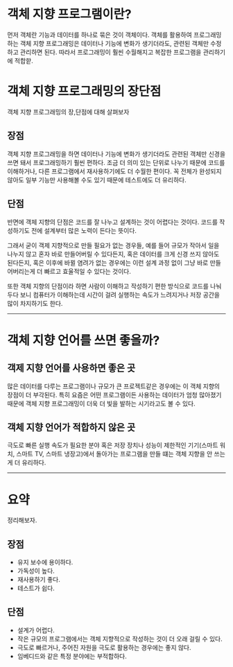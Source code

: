 # 객체 지향 프로그램이란?
먼저 객체란 기능과 데이터를 하나로 묶은 것이 객체이다.
객체를 활용하여 프로그래밍하는 객체 지향 프로그래밍은 데이터나 기능에 변화가 생기더라도, 관련된 객체만 수정하고 관리하면 된다.
따라서 프로그래밍이 훨씬 수월해지고 복잡한 프로그램을 관리하기에 적합핟.

# 객체 지향 프로그래밍의 장단점
객체 지향 프로그래밍의 장,단점에 대해 살펴보자
## 장점

객체 지향 프로그래밍을 하면 데이터나 기능에 변화가 생기더라도 관련된 객체만 신경을 쓰면 돼서 프로그래밍하기 훨씬 편하다.
조금 더 의미 있는 단위로 나누기 때문에 코드를 이해하거나, 다른 프로그램에서 재사용하기에도 더 수월한 편이다.
꼭 전체가 완성되지 않아도 일부 기능만 사용해볼 수도 있기 때문에 테스트에도 더 유리하다.
## 단점
반면에 객체 지향의 단점은 코드를 잘 나누고 설계하는 것이 어렵다는 것이다.
코드를 작성하기도 전에 설계부터 많은 노력이 든다는 뜻이다.

그래서 굳이 객제 지향적으로 만들 필요가 없는 경우들, 예를 들어 규모가 작아서 일을 나누지 않고 혼자 바로 만들어버릴 수 있다든지,
혹은 데이터를 크게 신경 쓰지 않아도 된다든지, 혹은 이후에 바뀔 염려가 없는 경우에는 이런 설계 과정 없이 그냥 바로 만들어버리는게 더 빠르고 효울적일 수 있다는 것이다.

또한 객체 지향의 단점이라 하면 사람이 이해하고 작성하기 편한 방식으로 코드를 나눠두다 보니
컴퓨터가 이해하는데 시간이 걸려 실행하는 속도가 느려지거나 저장 공간을 많이 차지하기도 한다.

---

# 객체 지향 언어를 쓰면 좋을까?
## 객제 지향 언어를 사용하면 좋은 곳
많은 데이터를 다루는 프로그램이나 규모가 큰 프로젝트같은 경우에는 이 객체 지향의 장점이 더 부각된다.
특히 요즘은 어떤 프로그램이든 사용하는 데이터가 엄청 많아졌기 때문에
객체 지향 프로그래밍이 더욱 더 빛을 발하는 시기라고도 볼 수 있다.

## 객체 지향 언어가 적합하지 않은 곳
극도로 빠른 실행 속도가 필요한 분야 혹은 저장 장치나 성능이 제한적인 기기(스마트 워치, 스마트 TV, 스마트 냉장고)에서 돌아가는 프로그램을 만들 떄는 객체 지향을 안 쓰는게 더 유리하다.

---

# 요약
정리해보자.
## 장점
- 유지 보수에 용이하다.
- 가독성이 높다.
- 재사용하기 좋다.
- 테스트가 쉽다.

## 단점
- 설계가 어렵다.
- 작은 규모의 프로그램에서는 객체 지향적으로 작성하는 것이 더 오래 걸릴 수 있다.
- 극도로 빠르거나, 주어진 자원을 극도로 활용하는 경우에는 좋지 않다.
- 임베디드와 같은 특정 분야에는 부적합하다.

